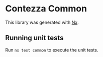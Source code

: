 # Contezza Common

This library was generated with [Nx](https://nx.dev).

## Running unit tests

Run `nx test common` to execute the unit tests.

